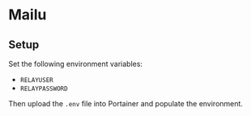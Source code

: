 # Mailu

## Setup

Set the following environment variables:
* `RELAYUSER`
* `RELAYPASSWORD`

Then upload the `.env` file into Portainer and populate the environment.
